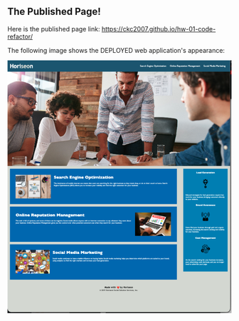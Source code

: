 ## The Published Page!

Here is the published page link: https://ckc2007.github.io/hw-01-code-refactor/

The following image shows the DEPLOYED web application's appearance:

![The Horiseon webpage includes a nav bar, a header image, and cards with text and images at the bottom of the page.](./assets/01-html-css-git-homework-published.png)